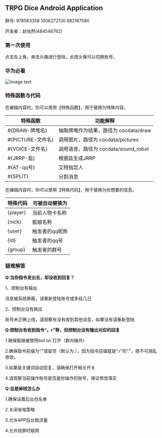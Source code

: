 ## TRPG Dice Android Application

群号: 978563358 1006272130 882167580

开发者：赵怡然(484546762)

### 第一次使用
点击左上角，单击头像进行登陆，长按头像可以切换账号。

### 华为必看
![Image text](https://z3.ax1x.com/2021/07/13/WkIbFJ.jpg)

### 特殊函数与代码
在编辑内容时，你可以使用【特殊函数】，用于替换为特殊内容。

|  特殊函数   | 功能解释  |
|  ----  | ----  |
| #{DRAW-牌堆名}  | 抽取牌堆作为结果，路径为 cocdata/draw |
| #{PICTURE-文件名}  | 调用图片，路径为 cocdata/pictures |
| #{VOICE-文件名}  | 调用语音，路径为 cocdata/sound_robot |
| #{JRRP-盐}  | 根据盐生成JRRP |
| #{AT-qq号}  | 艾特指定人 |
| #{SPLIT}  | 分割消息 |

在编辑内容时，你可以使用【特殊代码】，用于替换为你想要的信息。

|  特殊代码   | 可被自动替换为  |
|  ----  | ----  |
| {player}  | 当前人物卡名称 |
| {nick}  | 骰娘名称 |
| {user}  | 触发者的qq昵称 |
| {id}  | 触发者的qq号 |
| {group}  | 触发者的群号 |

### 疑难解答

**Q:当你指令发出去，却没收到回复？**

1、控制台有输出 

消息被系统屏蔽，请重新登陆账号或多挂几日 

2、控制台没有输出 

账号未正确上线，请观察有没有收到其他消息，如果没有请重新登陆

**Q:控制台有收到指令“。r”等，但控制台没有输出对应的回复**

1.确保骰娘被使用bot on 打开（群内操作）

2.确保指令前缀为“.”或留空（默认为.），因为指令前缀就是“.r”的“.”，绝不可胡乱修改。

3.如果是关键词自动回复，请确保打开相关开关

4.请观察当前操作账号是否是你操作的账号，保证修改落实

**Q:总是掉线怎么办**

1.确保设置后台白名单

2.关闭省电策略

3.允许APP后台跑流量

4.允许锁屏时联网

